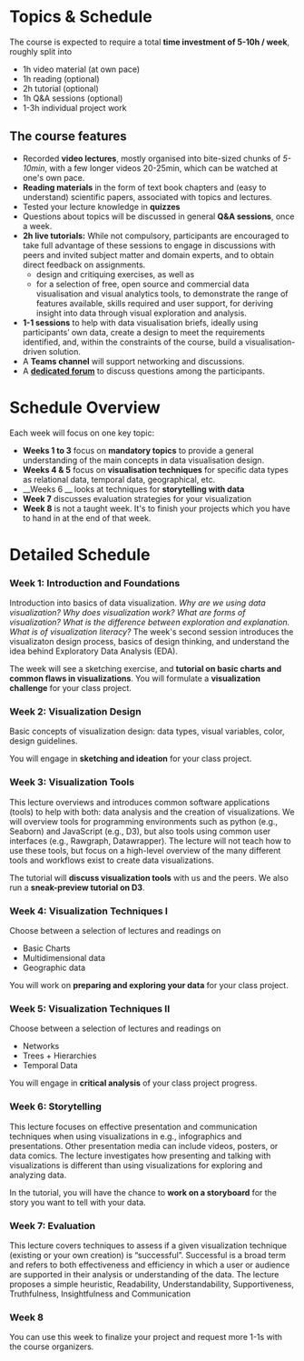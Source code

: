 # Topics & Schedule 

The course is expected to require a total __time investment of 5-10h / week__, roughly split into

* 1h video material (at own pace)
* 1h reading (optional)
* 2h tutorial (optional)
* 1h Q&A sessions (optional)
* 1-3h individual project work

## The course features 

* Recorded __video lectures__, mostly organised into bite-sized chunks of _5-10min_, with a few longer videos 20-25min, which can be watched at one's own pace. 
* __Reading materials__ in the form of text book chapters and (easy to understand) scientific papers, associated with topics and lectures.  
* Tested your lecture knowledge in __quizzes__ 
* Questions about topics will be discussed in general __Q&A sessions__, once a week. 
* __2h live tutorials:__ While not compulsory, participants are encouraged to take full advantage of these sessions to engage in discussions with peers and invited subject matter and domain experts, and to obtain direct feedback on assignments. 
  * design and critiquing exercises, as well as
  * for a selection of free, open source and commercial data visualisation and visual analytics tools, to demonstrate the range of features available, skills required and user support, for deriving insight into data through visual exploration and analysis. 
* __1-1 sessions__ to help with data visualisation briefs, ideally using participants’ own data, create a design to meet the requirements identified, and, within the constraints of the course, build a visualisation-driven solution.
* A __Teams channel__ will support networking and discussions.
* A __[dedicated forum](https://github.com/datavis-online/datavis-online.github.io/discussions)__ to discuss questions among the participants. 

# Schedule Overview

Each week will focus on one key topic:

* __Weeks 1 to 3__ focus on __mandatory topics__ to provide a general understanding of the main concepts in data visualisation design.  
* __Weeks 4 &amp; 5__ focus on __visualisation techniques__ for specific data types as relational data, temporal data, geographical, etc.
* __Weeks 6 __ looks at techniques for __storytelling with data__
* __Week 7__ discusses evaluation strategies for your visualization 
* __Week 8__ is not a taught week. It's to finish your projects which you have to hand in at the end of that week.

# Detailed Schedule

### Week 1: Introduction and Foundations

Introduction into basics of data visualization. *Why are we using data visualization? Why does visualization work? What are forms of visualization? What is the difference between exploration and explanation. What is of visualization literacy?* The week's second session introduces the visualizaton design process, basics of design thinking, and understand the idea behind Exploratory Data Analysis (EDA).

The week will see a sketching exercise, and **tutorial on basic charts and common flaws in visualizations**. You will formulate a **visualization challenge** for your class project.  

### Week 2: Visualization Design

Basic concepts of visualization design: data types, visual variables, color, design guidelines. 

You will engage in **sketching and ideation** for your class project. 

### Week 3: Visualization Tools 

This lecture overviews and introduces common software applications (tools) to help with both: data analysis and the creation of visualizations. We will overview tools for programming environments such as python (e.g., Seaborn) and JavaScript (e.g., D3), but also tools using common user interfaces (e.g., Rawgraph, Datawrapper). The lecture will not teach how to use these tools, but focus on a high-level overview of the many different tools and workflows exist to create data visualizations.

The tutorial will **discuss visualization tools** with us and the peers. We also run a **sneak-preview tutorial on D3**.

### Week 4: Visualization Techniques I 

Choose between a selection of lectures and readings on 
* Basic Charts
* Multidimensional data
* Geographic data


You will work on **preparing and exploring your data** for your class project. 
### Week 5: Visualization Techniques II 

Choose between a selection of lectures and readings on 
* Networks
* Trees + Hierarchies
* Temporal Data

You will engage in **critical analysis** of your class project progress. 

### Week 6: Storytelling

This lecture focuses on effective presentation and communication techniques when using visualizations in e.g., infographics and presentations. Other presentation media can include videos, posters, or data comics. The lecture investigates how presenting and talking with visualizations is different than using visualizations for exploring and analyzing data.

In the tutorial, you will have the chance to **work on a storyboard** for the story you want to tell with your data.

### Week 7: Evaluation

This lecture covers techniques to assess if a given visualization technique (existing or your own creation) is “successful”. Successful is a broad term and refers to both effectiveness and efficiency in which a user or audience are supported in their analysis or understanding of the data. The lecture proposes a simple heuristic, Readability, Understandability, Supportiveness, Truthfulness, Insightfulness and Communication

### Week 8

You can use this week to finalize your project and request more 1-1s with the course organizers. 

